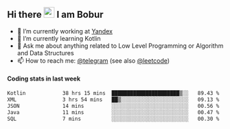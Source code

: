 ## Hi there <img src="https://media.giphy.com/media/hvRJCLFzcasrR4ia7z/giphy.gif" width="25px" height="25px"> I am Bobur

- 💼 I’m currently working at [Yandex](https://yandex.ru/)
- 🌱 I’m currently learning Kotlin
- 💬 Ask me about anything related to Low Level Programming or Algorithm and Data Structures
- 📫 How to reach me: [@telegram](https://t.me/octoant) (see also [@leetcode](https://leetcode.com/octoant/))    

#### Coding stats in last week

<!--START_SECTION:waka-->

```txt
Kotlin            38 hrs 15 mins  ██████████████████████▒░░   89.43 %
XML               3 hrs 54 mins   ██▒░░░░░░░░░░░░░░░░░░░░░░   09.13 %
JSON              14 mins         ░░░░░░░░░░░░░░░░░░░░░░░░░   00.56 %
Java              11 mins         ░░░░░░░░░░░░░░░░░░░░░░░░░   00.47 %
SQL               7 mins          ░░░░░░░░░░░░░░░░░░░░░░░░░   00.30 %
```

<!--END_SECTION:waka-->

